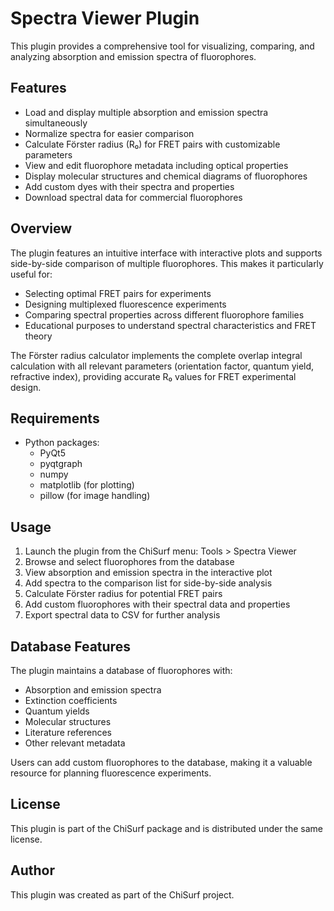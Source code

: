 # Spectra Viewer Plugin

This plugin provides a comprehensive tool for visualizing, comparing, and analyzing absorption and emission spectra of fluorophores.

## Features

- Load and display multiple absorption and emission spectra simultaneously
- Normalize spectra for easier comparison
- Calculate Förster radius (R₀) for FRET pairs with customizable parameters
- View and edit fluorophore metadata including optical properties
- Display molecular structures and chemical diagrams of fluorophores
- Add custom dyes with their spectra and properties
- Download spectral data for commercial fluorophores

## Overview

The plugin features an intuitive interface with interactive plots and supports side-by-side comparison of multiple fluorophores. This makes it particularly useful for:
- Selecting optimal FRET pairs for experiments
- Designing multiplexed fluorescence experiments
- Comparing spectral properties across different fluorophore families
- Educational purposes to understand spectral characteristics and FRET theory

The Förster radius calculator implements the complete overlap integral calculation with all relevant parameters (orientation factor, quantum yield, refractive index), providing accurate R₀ values for FRET experimental design.

## Requirements

- Python packages:
  - PyQt5
  - pyqtgraph
  - numpy
  - matplotlib (for plotting)
  - pillow (for image handling)

## Usage

1. Launch the plugin from the ChiSurf menu: Tools > Spectra Viewer
2. Browse and select fluorophores from the database
3. View absorption and emission spectra in the interactive plot
4. Add spectra to the comparison list for side-by-side analysis
5. Calculate Förster radius for potential FRET pairs
6. Add custom fluorophores with their spectral data and properties
7. Export spectral data to CSV for further analysis

## Database Features

The plugin maintains a database of fluorophores with:
- Absorption and emission spectra
- Extinction coefficients
- Quantum yields
- Molecular structures
- Literature references
- Other relevant metadata

Users can add custom fluorophores to the database, making it a valuable resource for planning fluorescence experiments.

## License

This plugin is part of the ChiSurf package and is distributed under the same license.

## Author

This plugin was created as part of the ChiSurf project.